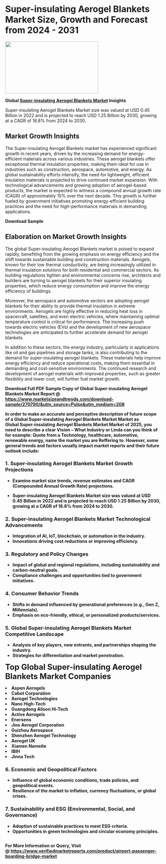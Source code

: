 <H1>Super-insulating Aerogel Blankets Market Size, Growth and Forecast from 2024 - 2031</H1><img class="aligncenter size-medium wp-image-584254" src="https://thirdeyenews.in/wp-content/uploads/2024/09/Global-Market-Research-300x168.jpeg" alt="" width="300" height="168" /><p><strong>Global&nbsp;<a href="https://www.marketsizeandtrends.com/download-sample/270790/&amp;utm_source=Pulse&amp;utm_medium=208">Super-insulating Aerogel Blankets Market</a> Insights</strong></p><p>Super-insulating Aerogel Blankets Market size was valued at USD 0.45 Billion in 2022 and is projected to reach USD 1.25 Billion by 2030, growing at a CAGR of 16.8% from 2024 to 2030.</p><p><h2>Market Growth Insights</h2> <p>The Super-insulating Aerogel Blankets market has experienced significant growth in recent years, driven by the increasing demand for energy-efficient materials across various industries. These aerogel blankets offer exceptional thermal insulation properties, making them ideal for use in industries such as construction, aerospace, automotive, and energy. As global sustainability efforts intensify, the need for lightweight, efficient insulation materials is projected to drive continued market expansion. With technological advancements and growing adoption of aerogel-based products, the market is expected to witness a compound annual growth rate (CAGR) of approximately 15% over the next decade. This growth is further fueled by government initiatives promoting energy-efficient building practices and the need for high-performance materials in demanding applications.</p> <p><strong>Download Sample</strong></p> <h2>Elaboration on Market Growth Insights</h2> <p>The global Super-insulating Aerogel Blankets market is poised to expand rapidly, benefiting from the growing emphasis on energy efficiency and the shift towards sustainable building and construction materials. Aerogels, known for their low thermal conductivity, are being increasingly utilized in thermal insulation solutions for both residential and commercial sectors. As building regulations tighten and environmental concerns rise, architects and builders are turning to aerogel blankets for their superior insulating properties, which reduce energy consumption and improve the energy efficiency of buildings.</p> <p>Moreover, the aerospace and automotive sectors are adopting aerogel blankets for their ability to provide thermal insulation in extreme environments. Aerogels are highly effective in reducing heat loss in spacecraft, satellites, and even electric vehicles, where maintaining optimal temperature control is critical for performance. The increasing push towards electric vehicles (EVs) and the development of new aerospace technologies are anticipated to further accelerate demand for aerogel blankets.</p> <p>In addition to these sectors, the energy industry, particularly in applications like oil and gas pipelines and storage tanks, is also contributing to the demand for super-insulating aerogel blankets. These materials help improve energy efficiency and reduce operational costs, making them essential in demanding and cost-sensitive environments. The continued research and development of aerogel materials with improved properties, such as greater flexibility and lower cost, will further fuel market growth.</p> <p><strong></p><p><span class=""><strong>Download Full PDF Sample Copy of Global Super-insulating Aerogel Blankets Market Report</strong> @ <a href="https://www.marketsizeandtrends.com/download-sample/270790/&amp;utm_source=Pulse&amp;utm_medium=208" target="_blank">https://www.marketsizeandtrends.com/download-sample/270790/&amp;utm_source=Pulse&amp;utm_medium=208</a></span></p><p>In order to make an accurate and perceptive description of future scope of a Global&nbsp;Super-insulating Aerogel Blankets Market Market as Global&nbsp;Super-insulating Aerogel Blankets Market Market of 2025, you need to describe a clear Vision &ndash; What Industry or Linda can you think of for example: Quote from a Technology, healthcare, automotive, renewable energy, name the market you are Reffering to. However, some general trends and factors usually impact market reports and their future outlook include:</p><h3>1.&nbsp;<strong>Super-insulating Aerogel Blankets Market Growth Projections</strong></h3><ul><li>Examine market size trends, revenue estimates and CAGR (Compounded Annual Growth Rate) projections.</li><li><p>Super-insulating Aerogel Blankets Market size was valued at USD 0.45 Billion in 2022 and is projected to reach USD 1.25 Billion by 2030, growing at a CAGR of 16.8% from 2024 to 2030.</p></li></ul><h3>2.&nbsp;<strong>Super-insulating Aerogel Blankets Market Technological Advancements</strong></h3><ul><li>Integration of AI, IoT, blockchain, or automation in the industry.</li><li>Innovations driving cost reductions or improving efficiency.</li></ul><h3>3.&nbsp;<strong>Regulatory and Policy Changes</strong></h3><ul><li>Impact of global and regional regulations, including sustainability and carbon-neutral goals.</li><li>Compliance challenges and opportunities tied to government initiatives.</li></ul><h3>4.&nbsp;<strong>Consumer Behavior Trends</strong></h3><ul><li>Shifts in demand influenced by generational preferences (e.g., Gen Z, Millennials).</li><li>Emphasis on eco-friendly, ethical, or personalized products/services.</li></ul><h3>5.&nbsp;<strong>Global Super-insulating Aerogel Blankets Market Competitive Landscape</strong></h3><ul><li>Analysis of key players, new entrants, and partnerships shaping the industry.</li><li>Strategies for differentiation and market penetration.</li></ul><p data-pm-slice="1 1 []"><span style="color: inherit; font-family: inherit; font-size: 25px;">Top Global Super-insulating Aerogel Blankets Market Companies</span></p><div class="" data-test-id=""><p><li>Aspen Aerogels</li><li> Cabot Corporation</li><li> Aerogel Technologies</li><li> Nano High-Tech</li><li> Guangdong Alison Hi-Tech</li><li> Active Aerogels</li><li> Enersens</li><li> Jios Aerogel Corporation</li><li> Guizhou Aerospace</li><li> Shenzhen Aerogel Technology</li><li> Aerogel UK</li><li> Xiamen Nameite</li><li> IBIH</li><li> Jinna Tech</li></p></div><h3>6.&nbsp;<strong>Economic and Geopolitical Factors</strong></h3><ul><li>Influence of global economic conditions, trade policies, and geopolitical events.</li><li>Resilience of the market to inflation, currency fluctuations, or global crises.</li></ul><h3>7.&nbsp;<strong>Sustainability and ESG (Environmental, Social, and Governance)</strong></h3><ul><li>Adoption of sustainable practices to meet ESG criteria.</li><li>Opportunities in green technologies and circular economy principles.</li></ul><h2><strong style="font-size: 14px;">For More Information or Query, Visit @&nbsp;</strong><a style="background-color: #ffffff; font-size: 14px;" href="https://www.marketsizeandtrends.com/report/super-insulating-aerogel-blankets-market/" target="_blank">https://www.verifiedmarketreports.com/product/airport-passenger-boarding-bridge-market</a></h2>

